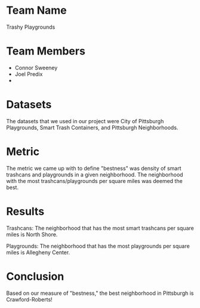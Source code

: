 # Team Name
Trashy Playgrounds

# Team Members
* Connor Sweeney
* Joel Predix
* 

# Datasets
The datasets that we used in our project were City of Pittsburgh Playgrounds, Smart Trash Containers, and Pittsburgh Neighborhoods.

# Metric
The metric we came up with to define "bestness" was density of smart trashcans and playgrounds in a given neighborhood. The neighborhood with the most trashcans/playgrounds per square miles was deemed the best.

# Results
Trashcans: The neighborhood that has the most smart trashcans per square miles is North Shore.

Playgrounds: The neighborhood that has the most playgrounds per square miles is Allegheny Center.

# Conclusion
Based on our measure of "bestness," the best neighborhood in Pittsburgh is Crawford-Roberts!
